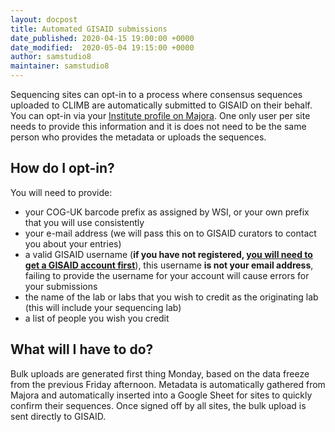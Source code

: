 ```yaml
---
layout: docpost
title: Automated GISAID submissions
date_published: 2020-04-15 19:00:00 +0000
date_modified:  2020-05-04 19:15:00 +0000
author: samstudio8
maintainer: samstudio8
---
```


Sequencing sites can opt-in to a process where consensus sequences uploaded to CLIMB are automatically submitted to GISAID on their behalf.
You can opt-in via your [Institute profile on Majora](https://majora.covid19.climb.ac.uk/forms/institute/).
One only user per site needs to provide this information and it is does not need to be the same person who provides the metadata or uploads the sequences.

## How do I opt-in?

You will need to provide:

* your COG-UK barcode prefix as assigned by WSI, or your own prefix that you will use consistently
* your e-mail address (we will pass this on to GISAID curators to contact you about your entries)
* a valid GISAID username (**if you have not registered, [you will need to get a GISAID account first](https://www.gisaid.org/registration/register/)**), this username **is not your email address**, failing to provide the username for your account will cause errors for your submissions
* the name of the lab or labs that you wish to credit as the originating lab (this will include your sequencing lab)
* a list of people you wish you credit

## What will I have to do?

Bulk uploads are generated first thing Monday, based on the data freeze from the previous Friday afternoon.
Metadata is automatically gathered from Majora and automatically inserted into a Google Sheet for sites to quickly confirm their sequences. Once signed off by all sites, the bulk upload is sent directly to GISAID.

